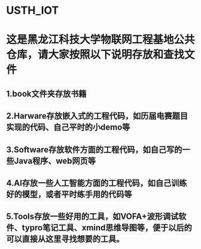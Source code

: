 # USTH_IOT
# 这是黑龙江科技大学物联网工程基地公共仓库，请大家按照以下说明存放和查找文件
## 1.book文件夹存放书籍
## 2.Harware存放嵌入式的工程代码，如历届电赛题目实现的代码、自己平时的小demo等
## 3.Software存放软件方面的工程代码，如自己写的一些Java程序、web网页等
## 4.AI存放一些人工智能方面的工程代码，如自己训练好的模型，或者平时练手用的代码等
## 5.Tools存放一些好用的工具，如VOFA+波形调试软件、typro笔记工具、xmind思维导图等，便于以后的可以直接从这里寻找想要的工具。
